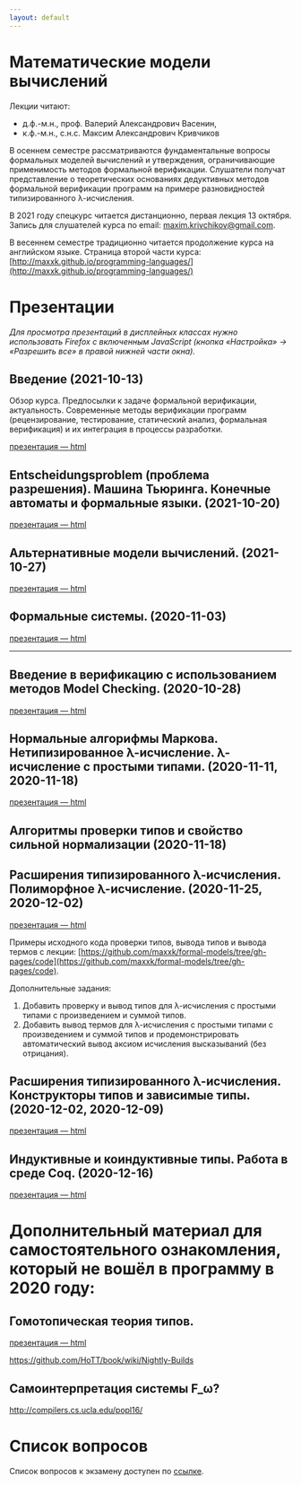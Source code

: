 ```yaml
---
layout: default
---
```


# Математические модели вычислений

Лекции читают:

-  д.ф.-м.н., проф. Валерий Александрович Васенин,
-  к.ф.-м.н., с.н.с. Максим Александрович Кривчиков

В осеннем семестре рассматриваются фундаментальные вопросы формальных моделей вычислений и утверждения, ограничивающие применимость методов формальной верификации. Слушатели получат представление о теоретических основаниях дедуктивных методов формальной верификации программ на примере разновидностей типизированного λ-исчисления.

В 2021 году спецкурс читается дистанционно, первая лекция 13 октября. Запись для слушателей курса по email: [maxim.krivchikov@gmail.com](mailto:maxim.krivchikov@gmail.com).

В весеннем семестре традиционно читается продолжение курса на английском языке. Страница второй части курса: [http://maxxk.github.io/programming-languages/](http://maxxk.github.io/programming-languages/)

<!--# Даты зачётов

- вторник, 27 декабря, 13:00-15:00, ауд. 13-20
- четверг, 29 декабря, 10:00–13:00, ауд. 13-08 (по расписанию зачёта по практикуму на ЭВМ группы 312) -->

<!-- # Опрос по итогам курса
После того, как вы получите зачёт / оценку, пройдите анонимный опрос по ссылке: [https://goo.gl/forms/g8zRZxAsILnILrnL2](https://goo.gl/forms/g8zRZxAsILnILrnL2) -->

# Презентации
*Для просмотра презентаций в дисплейных классах нужно использовать Firefox с включенным JavaScript (кнопка «Настройка» → «Разрешить все» в правой нижней части окна).*

## Введение (2021-10-13)
Обзор курса. Предпосылки к задаче формальной верификации, актуальность. Современные методы верификации программ (рецензирование, тестирование, статический анализ, формальная верификация) и их интеграция в процессы разработки.

[презентация — html](presentations/01-Introduction.html)


## Entscheidungsproblem (проблема разрешения). Машина Тьюринга. Конечные автоматы и формальные языки. (2021-10-20)

[презентация — html](presentations/02-Entscheidungsproblem.html)


## Альтернативные модели вычислений. (2021-10-27)

[презентация — html](presentations/03-Alternate-models.html)


## Формальные системы. (2020-11-03)

[презентация — html](presentations/04-Logics.html)


<hr/>


## Введение в верификацию с использованием методов Model Checking. (2020-10-28)

[презентация — html](presentations/04-Model-Checking.html)




## Нормальные алгорифмы Маркова. Нетипизированное λ-исчисление. λ-исчисление с простыми типами. (2020-11-11, 2020-11-18)

[презентация — html](presentations/06-Markov-Refal-Lambda-calculus.html)

## Алгоритмы проверки типов и свойство сильной нормализации (2020-11-18)

## Расширения типизированного λ-исчисления. Полиморфное λ-исчисление. (2020-11-25, 2020-12-02)

[презентация — html](presentations/06-Lambda-cube.html)

Примеры исходного кода проверки типов, вывода типов и вывода термов с лекции: [https://github.com/maxxk/formal-models/tree/gh-pages/code](https://github.com/maxxk/formal-models/tree/gh-pages/code).

Дополнительные задания:

1. Добавить проверку и вывод типов для λ-исчисления с простыми типами с произведением и суммой типов.
2. Добавить вывод термов для λ-исчисления с простыми типами с произведением и суммой типов и продемонстрировать автоматический вывод аксиом исчисления высказываний (без отрицания).

## Расширения типизированного λ-исчисления. Конструкторы типов и зависимые типы. (2020-12-02, 2020-12-09)

[презентация — html](presentations/07-Dependent-types.html)

## Индуктивные и коиндуктивные типы. Работа в среде Coq.  (2020-12-16)

[презентация — html](presentations/08-Coq.html)


# Дополнительный материал для самостоятельного ознакомления, который не вошёл в программу в 2020 году:
## Гомотопическая теория типов.

[презентация — html](presentations/10-Homotopy-type-theory.html)

https://github.com/HoTT/book/wiki/Nightly-Builds

## Самоинтерпретация системы F_ω? 

http://compilers.cs.ucla.edu/popl16/

# Список вопросов
Список вопросов к экзамену доступен по [ссылке](questions).

